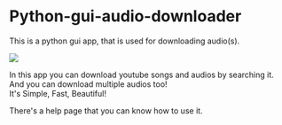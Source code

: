 # Python-gui-audio-downloader
This is a python gui app, that is used for downloading audio(s).

![](https://img.shields.io/badge/Release-v1.0.1-greeny.svg)

In this app you can download youtube songs and audios by searching it.
And you can download multiple audios too!<br>
It's Simple, Fast, Beautiful!

There's a help page that you can know how to use it.
